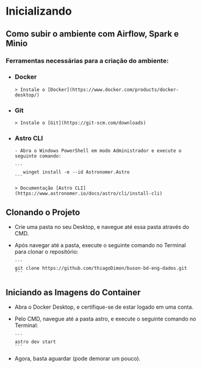 # Inicializando

## Como subir o ambiente com Airflow, Spark e Minio

### Ferramentas necessárias para a criação do ambiente:

- ### Docker

      > Instale o [Docker](https://www.docker.com/products/docker-desktop/)

- ### Git

      > Instale o [Git](https://git-scm.com/downloads)

- ### Astro CLI

      - Abra o Windows PowerShell em modo Administrador e execute o seguinte comando:

      ```
         winget install -e --id Astronomer.Astro
      ```

      > Documentação [Astro CLI](https://www.astronomer.io/docs/astro/cli/install-cli)

## Clonando o Projeto

- Crie uma pasta no seu Desktop, e navegue até essa pasta através do CMD.
- Após navegar até a pasta, execute o seguinte comando no Terminal para clonar o repositório:

      ```
      git clone https://github.com/thiagoDimon/buson-bd-eng-dados.git
      ```

## Iniciando as Imagens do Container

- Abra o Docker Desktop, e certifique-se de estar logado em uma conta.
- Pelo CMD, navegue até a pasta astro, e execute o seguinte comando no Terminal:

      ```
      astro dev start
      ```

- Agora, basta aguardar (pode demorar um pouco).
